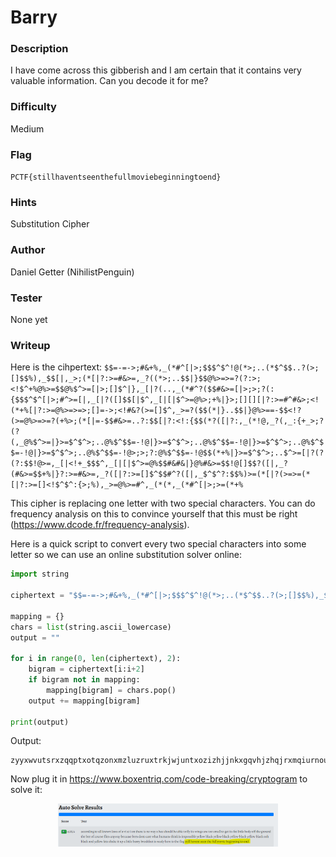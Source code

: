 # Barry

### Description
I have come across this gibberish and I am certain that it contains very valuable information. Can you decode it for me?

### Difficulty
Medium

### Flag
`PCTF{stillhaventseenthefullmoviebeginningtoend}`

### Hints
Substitution Cipher

### Author
Daniel Getter (NihilistPenguin)

### Tester
None yet

### Writeup

Here is the cihpertext:
```$$=-=->;#&+%,_(*#^[|>;$$$^$^!@(*>;..(*$^$$..?(>;[]$$%),_$$[|,_>;(*[|?:>=#&>=,_?((*>;..$$|}$$@%>=>=?(?:>;<!$^+%@%>=$$@%$^>=[|>;[]$^|},_[|?(..,_(*#^?($$#&>=[|>;>;?(:{$$$^$^[|>;#^>=[|,_[|?([]$$[|$^,_[|[|$^>=@%>;+%|}>;[][][|?:>=#^#&>;<!(*+%[|?:>=@%>=>=>;[]=->;<!#&?(>=[]$^,_>=?($$(*|}..$$|}@%>==-$$<!?(>=@%>=>=?(+%>;(*[|=-$$#&>=..?:$$[|?:<!:{$$(*?([|?:,_(*!@,_?(,_:{+_>;?(?(,_@%$^>=|}>=$^$^>;..@%$^$$=-!@|}>=$^$^>;..@%$^$$=-!@|}>=$^$^>;..@%$^$$=-!@|}>=$^$^>;..@%$^$$=-!@>;>;?:@%$^$$=-!@$$(*+%|}>=$^$^>;..$^>=[|?(?(?:$$!@>=,_[|<!+_$$$^,_[|[|$^>=@%$$#&#&|}@%#&>=$$!@[]$$?([|,_?(#&>=$$+%|}?:>=#&>=,_?([|?:>=[]$^$$#^?([|,_$^$^?:$$%)>=(*[|?(>=>=(*[|?:>=[]<!$^$^:{>;%),_>=@%>=#^,_(*(*,_(*#^[|>;>=(*+%```

This cipher is replacing one letter with two special characters. You can do frequency analysis on this to convince yourself that this must be right (https://www.dcode.fr/frequency-analysis).

Here is a quick script to convert every two special characters into some letter so we can use an online substitution solver online:
```python
import string

ciphertext = "$$=-=->;#&+%,_(*#^[|>;$$$^$^!@(*>;..(*$^$$..?(>;[]$$%),_$$[|,_>;(*[|?:>=#&>=,_?((*>;..$$|}$$@%>=>=?(?:>;<!$^+%@%>=$$@%$^>=[|>;[]$^|},_[|?(..,_(*#^?($$#&>=[|>;>;?(:{$$$^$^[|>;#^>=[|,_[|?([]$$[|$^,_[|[|$^>=@%>;+%|}>;[][][|?:>=#^#&>;<!(*+%[|?:>=@%>=>=>;[]=->;<!#&?(>=[]$^,_>=?($$(*|}..$$|}@%>==-$$<!?(>=@%>=>=?(+%>;(*[|=-$$#&>=..?:$$[|?:<!:{$$(*?([|?:,_(*!@,_?(,_:{+_>;?(?(,_@%$^>=|}>=$^$^>;..@%$^$$=-!@|}>=$^$^>;..@%$^$$=-!@|}>=$^$^>;..@%$^$$=-!@|}>=$^$^>;..@%$^$$=-!@>;>;?:@%$^$$=-!@$$(*+%|}>=$^$^>;..$^>=[|?(?(?:$$!@>=,_[|<!+_$$$^,_[|[|$^>=@%$$#&#&|}@%#&>=$$!@[]$$?([|,_?(#&>=$$+%|}?:>=#&>=,_?([|?:>=[]$^$$#^?([|,_$^$^?:$$%)>=(*[|?(>=>=(*[|?:>=[]<!$^$^:{>;%),_>=@%>=#^,_(*(*,_(*#^[|>;>=(*+%"

mapping = {}
chars = list(string.ascii_lowercase)
output = ""

for i in range(0, len(ciphertext), 2):
	bigram = ciphertext[i:i+2]
	if bigram not in mapping:
		mapping[bigram] = chars.pop()
	output += mapping[bigram] 

print(output)
```

Output:
```console
zyyxwvutsrxzqqptxotqzonxmzluzruxtrkjwjuntxozizhjjnkxgqvhjzhqjrxmqiurnoutsnzwjrxxnfzqqrxsjrurnmzrqurrqjhxvixmmrkjswxgtvrkjhjjxmyxgwnjmqujnztiozihjyzgnjhjjnvxtryzwjokzrkgfztnrkutpunufexnnuhqjijqqxohqzypijqqxohqzypijqqxohqzypijqqxohqzypxxkhqzypztvijqqxoqjrnnkzpjurgezqurrqjhzwwihwjzpmznrunwjzvikjwjunrkjmqzsnruqqkzljtrnjjtrkjmgqqfxlujhjsuttutsrxjtv
```

Now plug it in https://www.boxentriq.com/code-breaking/cryptogram to solve it:
<p align="center"><img src="https://github.com/MasonCompetitiveCyber/PatriotCTF2022-Public/raw/main/writeup-images/barry-solve.png" width=70%  height=70%></p>
